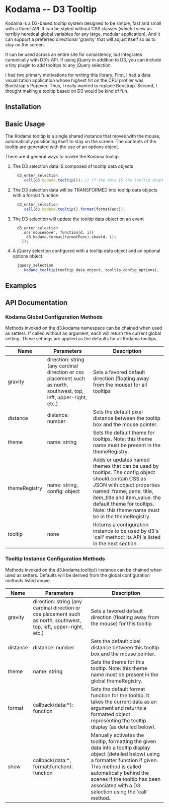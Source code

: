 # Kodama -- D3 Tooltip

Kodama is a D3-based tooltip system designed to be simple, fast and small with a fluent API. It can be styled without CSS classes (which I view as terribly heretical global variables for any large, modular application). And it can support a preferred directional 'gravity' that will adjust itself so as to stay on the screen.

It can be used across an entire site for consistency, but integrates canonically with D3's API. If using jQuery in addition to D3, you can include a tiny plugin to add tooltips to any jQuery selection. 

I had two primary motivations for writing this library. First, I had a data visualization application whose highest hit on the CPU profiler was Bootstrap's Popover. Thus, I really wanted to replace Boostrap. Second, I thought making a tooltip based on D3 would be kind of fun.

## Installation

## Basic Usage

The Kodama tooltip is a single shared instance that moves with the mouse, automatically positioning itself to stay on the screen. The contents of the tooltip are generated with the use of an options object.

There are 4 general ways to invoke the Kodama tooltip.

1. The D3 selection data IS composed of tooltip data objects
    ```javascript
      d3_enter_selection
        .call(d3.kodama.tooltip()); // if the data IS the tooltip display data
    ```
2. The D3 selection data will be TRANSFORMED into tooltip data objects with a format function
    ```javascript
      d3_enter_selection
        .call(d3.kodama.tooltip().format(formatFunc));
    ```
3. The D3 selection will update the tooltip data object on an event
    ```
      d3_enter_selection
        .on('mousemove', function(d, i){
          d3.kodama.format(formatFunc).show(d, i);
        });
    ```
4. A jQuery selection configured with a tooltip data object and an optional options object.
    ```javascript
      jquery_selection
        .kodama_tooltip(tooltip_data_object, tooltip_config_options);
    ```

## Examples


## API Documentation

### Kodama Global Configuration Methods

Methods invoked on the d3.kodama namespace can be chained when used as setters. If called without an argument, each will return the current global setting. These settings are applied as the defaults for all Kodama tooltips.

|Name | Parameters | Description |
|-----|------------------------|-------------|
|gravity | direction: string (any cardinal direction or css placement such as north, southwest, top, left, upper-right, etc.) | Sets a favored default direction (floating away from the mouse) for all tooltips | 
|distance | distance: number | Sets the default pixel distance between the tooltip box and the mouse pointer. |
|theme | name: string | Sets the default theme for tooltips. Note: this theme name must be present in the themeRegistry. |
|themeRegistry | name: string, config: object | Adds or updates named themes that can be used by tooltips. The config object should contain CSS as JSON with object properties named: frame, pane, title, item_title and item_value. the default theme for tooltips. Note: this theme name must be in the themeRegistry. |
|tooltip | none | Returns a configuration instance to be used by d3's 'call' method; its API is listed in the next section. |

### Tooltip Instance Configuration Methods

Methods invoked on the d3.kodama.tooltip() instance can be chained when used as setters. Defaults will be derived from the global configuration methods listed above.

|Name | Parameters | Description |
|-----|------------------------|-------------|
|gravity | direction: string (any cardinal direction or css placement such as north, southwest, top, left, upper-right, etc.) | Sets a favored default direction (floating away from the mouse) for this tooltip | 
|distance | distance: number | Sets the default pixel distance between this tooltip box and the mouse pointer. |
|theme | name: string | Sets the theme for this tooltip. Note: this theme name must be present in the global themeRegistry. |
|format | callback(data:*): function | Sets the default format function for the tooltip. It takes the current data as an argument and returns a formatted object representing the tooltip display (as detailed below). |
|show | callback(data:*, format:function): function | Manually activates the tooltip, formatting the given data into a tooltip display object (detailed below) using a formatter function if given. This method is called automatically behind the scenes if the tooltip has been associated with a D3 selection using the 'call' method. |


